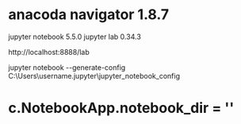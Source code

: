 # anacoda navigator 1.8.7
jupyter notebook 5.5.0
jupyter lab 0.34.3

http://localhost:8888/lab

jupyter notebook --generate-config
C:\Users\username\.jupyter\jupyter_notebook_config
# c.NotebookApp.notebook_dir = ''